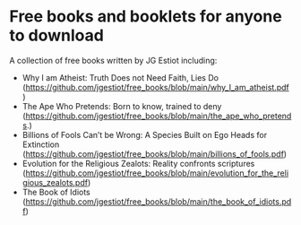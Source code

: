 # Free books and booklets for anyone to download
A collection of free books written by JG Estiot including:

- Why I am Atheist: Truth Does not Need Faith, Lies Do (https://github.com/jgestiot/free_books/blob/main/why_I_am_atheist.pdf)
- The Ape Who Pretends: Born to know, trained to deny (https://github.com/jgestiot/free_books/blob/main/the_ape_who_pretends.)
- Billions of Fools Can’t be Wrong: A Species Built on Ego Heads for Extinction (https://github.com/jgestiot/free_books/blob/main/billions_of_fools.pdf)
- Evolution for the Religious Zealots: Reality confronts scriptures (https://github.com/jgestiot/free_books/blob/main/evolution_for_the_religious_zealots.pdf)
- The Book of Idiots (https://github.com/jgestiot/free_books/blob/main/the_book_of_idiots.pdf)
